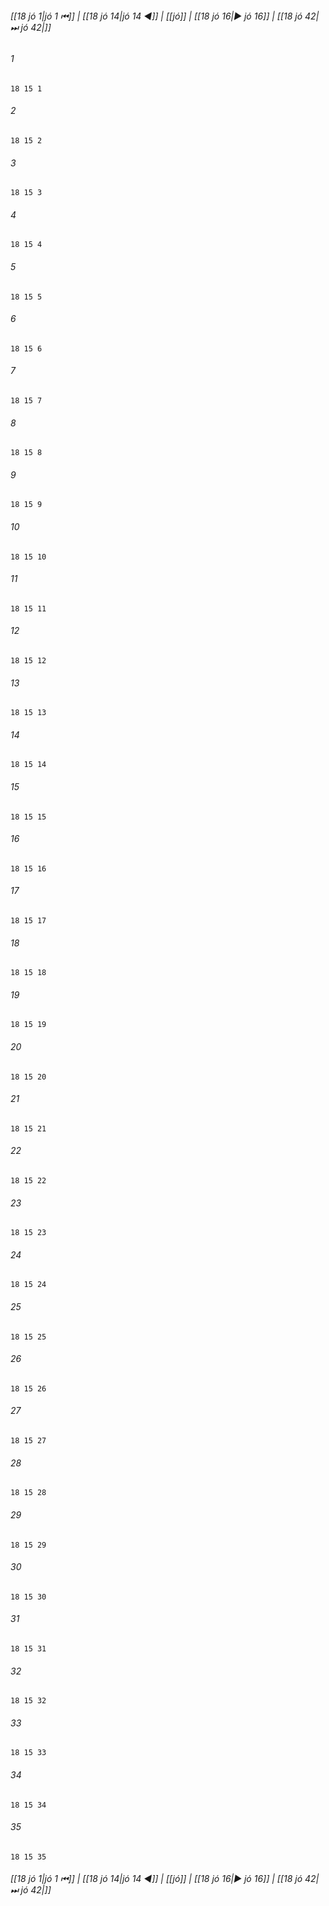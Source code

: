 
###### [[18 jó 1|jó 1 ⏮]] | [[18 jó 14|jó 14 ◀]] | [[jó]] | [[18 jó 16|▶ jó 16]] | [[18 jó 42|⏭ jó 42|]]

###### 1
``` verse
18 15 1 
```
###### 2
``` verse
18 15 2 
```
###### 3
``` verse
18 15 3 
```
###### 4
``` verse
18 15 4 
```
###### 5
``` verse
18 15 5 
```
###### 6
``` verse
18 15 6 
```
###### 7
``` verse
18 15 7 
```
###### 8
``` verse
18 15 8 
```
###### 9
``` verse
18 15 9 
```
###### 10
``` verse
18 15 10 
```
###### 11
``` verse
18 15 11 
```
###### 12
``` verse
18 15 12 
```
###### 13
``` verse
18 15 13 
```
###### 14
``` verse
18 15 14 
```
###### 15
``` verse
18 15 15 
```
###### 16
``` verse
18 15 16 
```
###### 17
``` verse
18 15 17 
```
###### 18
``` verse
18 15 18 
```
###### 19
``` verse
18 15 19 
```
###### 20
``` verse
18 15 20 
```
###### 21
``` verse
18 15 21 
```
###### 22
``` verse
18 15 22 
```
###### 23
``` verse
18 15 23 
```
###### 24
``` verse
18 15 24 
```
###### 25
``` verse
18 15 25 
```
###### 26
``` verse
18 15 26 
```
###### 27
``` verse
18 15 27 
```
###### 28
``` verse
18 15 28 
```
###### 29
``` verse
18 15 29 
```
###### 30
``` verse
18 15 30 
```
###### 31
``` verse
18 15 31 
```
###### 32
``` verse
18 15 32 
```
###### 33
``` verse
18 15 33 
```
###### 34
``` verse
18 15 34 
```
###### 35
``` verse
18 15 35 
```

###### [[18 jó 1|jó 1 ⏮]] | [[18 jó 14|jó 14 ◀]] | [[jó]] | [[18 jó 16|▶ jó 16]] | [[18 jó 42|⏭ jó 42|]]

